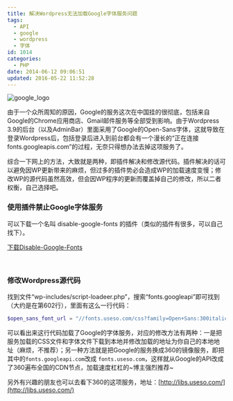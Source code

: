 ```yaml
---
title: 解决Wordpress无法加载Google字体服务问题
tags:
  - API
  - google
  - wordpress
  - 字体
id: 1014
categories:
  - PHP
date: 2014-06-12 09:06:51
updated: 2016-05-22 11:52:28
---
```


![google_logo](https://cdn.icewing.cc/wp-content/uploads/2014/06/google_logo.jpg)

由于一个众所周知的原因，Google的服务这次在中国挂的很彻底，包括来自Google的Chrome应用商店、Gmail邮件服务等全部受到影响。由于Wordpress 3.9的后台（以及AdminBar）里面采用了Google的Open-Sans字体，这就导致在登录Wordpress后，包括登录后进入到前台都会有一个漫长的“正在连接fonts.googleapis.com”的过程，无奈只得想办法去掉这项服务了。

综合一下网上的方法，大致就是两种，即插件解决和修改源代码。插件解决的话可以避免因WP更新带来的麻烦，但过多的插件势必会造成WP的加载速度变慢；修改WP的源代码虽然高效，但会因WP程序的更新而覆盖掉自己的修改，所以二者权衡，自己选择吧。

### 使用插件禁止Google字体服务

可以下载一个名叫 disable-google-fonts 的插件（类似的插件有很多，可以自己找下）。

[下载Disable-Google-Fonts](http://wordpress.org/plugins/disable-google-fonts)

&nbsp;

### 修改Wordpress源代码

找到文件“wp-includes/script-loadeer.php”，搜索“fonts.googleapi”即可找到（大约是在第602行），里面有这么一行代码：

```php
$open_sans_font_url = "//fonts.useso.com/css?family=Open+Sans:300italic,400italic,600italic,300,400,600&amp;amp;subset=$subsets";
```

可以看出来这行代码加载了Google的字体服务，对应的修改方法有两种：一是把服务加载的CSS文件和字体文件下载到本地并修改加载的地址为你自己的本地地址（麻烦，不推荐）；另一种方法就是把Google的服务换成360的镜像服务，即把其中的`fonts.googleapi.com`改成 `fonts.useso.com`，这样就从Google的API改成了360遍布全国的CDN节点，加载速度杠杠的~博主强烈推荐~

另外有兴趣的朋友也可以去看下360的这项服务，地址：[http://libs.useso.com/](http://libs.useso.com/)
